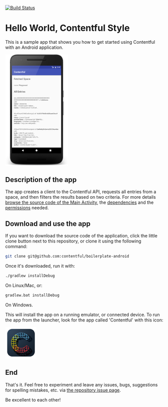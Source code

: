 [![Build Status](https://travis-ci.org/contentful/boilerplate-android.svg?branch=master)](https://travis-ci.org/contentful/boilerplate-android)

# Hello World, Contentful Style

This is a sample app that shows you how to get started using Contentful with an Android application.

<img src="https://github.com/contentful/boilerplate-android/blob/master/assets/device-screenshot.png?raw=true" width="200"/>

## Description of the app

The app creates a client to the Contentful API, requests all entries from a space, and then filters the results based on two criteria. For more details [browse the source code of the Main Activity](app/src/main/java/com/contentful/hello/android/MainActivity.java), the [dependencies](app/build.gradle#L28) and the [permissions](app/src/main/AndroidManifest.xml#L5) needed.

## Download and use the app

If you want to download the source code of the application, click the little clone button next to this repository, or clone it using the following command:

```bash
git clone git@github.com:contentful/boilerplate-android
```

Once it's downloaded, run it with:

```bash
./gradlew installDebug
```

On Linux/Mac, or:

```bash
gradlew.bat installDebug
```

On Windows.

This will install the app on a running emulator, or connected device. To run the app from the launcher, look for the app called 'Contentful' with this icon:

<img src="https://github.com/contentful/boilerplate-android/blob/master/app/src/main/ic_launcher-web.png?raw=true" width="100"/>

## End

That's it. Feel free to experiment and leave any issues, bugs, suggestions for spelling mistakes, etc. via [the repository issue page](https://github.com/contentful/boilerplate-android/issues).

Be excellent to each other!
